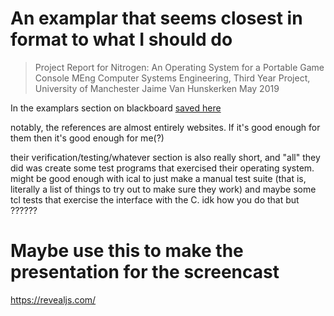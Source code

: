 # An examplar that seems closest in format to what  I should do
> Project Report for Nitrogen: An Operating
System for a Portable Game Console
MEng Computer Systems Engineering, Third Year Project, University of
Manchester
Jaime Van Hunskerken
May 2019

In the examplars section on blackboard
[saved here](hunskerken_report.pdf)

notably, the references are almost entirely websites. If it's good enough for them then it's good enough for me(?)

their verification/testing/whatever section is also really short, and "all" they did was create some test programs that exercised their operating system. might be good enough with ical to just make a manual test suite (that is, literally a list of things to try out to make sure they work) and maybe some tcl tests that exercise the interface with the C. idk how you do that but ??????
# Maybe use this to make the presentation for the screencast
https://revealjs.com/

